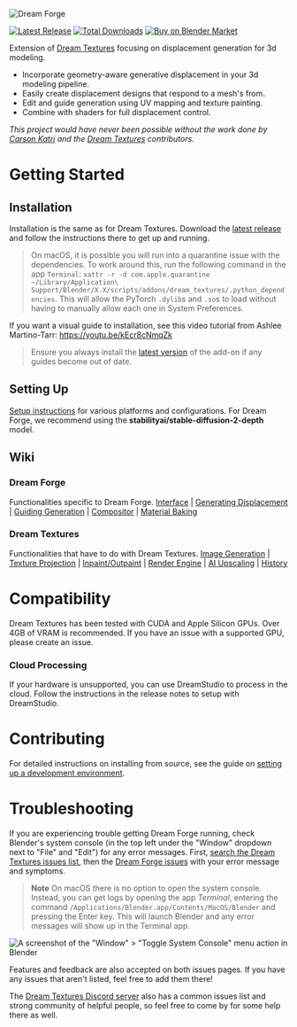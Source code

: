 ![Dream Forge](docs/assets/dream-forge_banner.gif)

[![Latest Release](https://flat.badgen.net/github/release/CyWP/dream-forge)](https://github.com/carson-katri/dream-textures/releases/latest)
[![Total Downloads](https://img.shields.io/github/downloads/CyWP/dream-forge/total?style=flat-square)](https://github.com/carson-katri/dream-textures/releases/latest)
[![Buy on Blender Market](https://flat.badgen.net/badge/buy/blender%20market/orange)](https://www.blendermarket.com/products/dream-forge)

Extension of [Dream Textures](https://github.com/carson-katri/dream-textures) focusing on displacement generation for 3d modeling.
* Incorporate geometry-aware generative displacement in your 3d modeling pipeline.
* Easily create displacement designs that respond to a mesh's from.
* Edit and guide generation using UV mapping and texture painting.
* Combine with shaders for full displacement control.

*This project would have never been possible without the work done by [Carson Katri](https://github.com/carson-katri) and the [Dream Textures](https://github.com/carson-katri/dream-textures) contributors.*

# Getting Started

## Installation
Installation is the same as for Dream Textures. Download the [latest release](https://github.com/CyWP/dream-forge/releases/latest) and follow the instructions there to get up and running.

> On macOS, it is possible you will run into a quarantine issue with the dependencies. To work around this, run the following command in the app `Terminal`: `xattr -r -d com.apple.quarantine ~/Library/Application\ Support/Blender/X.X/scripts/addons/dream_textures/.python_dependencies`. This will allow the PyTorch `.dylib`s and `.so`s to load without having to manually allow each one in System Preferences.

If you want a visual guide to installation, see this video tutorial from Ashlee Martino-Tarr: https://youtu.be/kEcr8cNmqZk
> Ensure you always install the [latest version](https://github.com/CyWP/dream-forge/releases/latest) of the add-on if any guides become out of date.

## Setting Up
[Setup instructions](https://github.com/carson-katri/dream-textures/wiki/Setup) for various platforms and configurations. For Dream Forge, we recommend using the **stabilityai/stable-diffusion-2-depth** model.

## Wiki

### Dream Forge
Functionalities specific to Dream Forge.
[Interface]() | [Generating Displacement]() | [Guiding Generation]() | [Compositor]() | [Material Baking]()

### Dream Textures
Functionalities that have to do with Dream Textures.
[Image Generation](https://github.com/carson-katri/dream-textures/wiki/Image-Generation) | [Texture Projection](https://github.com/carson-katri/dream-textures/wiki/Texture-Projection) | [Inpaint/Outpaint](https://github.com/carson-katri/dream-textures/wiki/Inpaint-and-Outpaint) | [Render Engine](https://github.com/carson-katri/dream-textures/wiki/Render-Engine) | [AI Upscaling](https://github.com/carson-katri/dream-textures/wiki/AI-Upscaling) | [History](https://github.com/carson-katri/dream-textures/wiki/History)

# Compatibility
Dream Textures has been tested with CUDA and Apple Silicon GPUs. Over 4GB of VRAM is recommended.
If you have an issue with a supported GPU, please create an issue.

### Cloud Processing
If your hardware is unsupported, you can use DreamStudio to process in the cloud. Follow the instructions in the release notes to setup with DreamStudio.

# Contributing
For detailed instructions on installing from source, see the guide on [setting up a development environment](https://github.com/carson-katri/dream-textures/wiki/Setting-Up-a-Development-Environment).

# Troubleshooting

If you are experiencing trouble getting Dream Forge running, check Blender's system console (in the top left under the "Window" dropdown next to "File" and "Edit") for any error messages. First, [search the Dream Textures issues list](https://github.com/carson-katri/dream-textures/issues?q=is%3Aissue), then the [Dream Forge issues](https://github.com/CyWP/dream-forge/issues?q=is%3Aissue) with your error message and symptoms.

> **Note** On macOS there is no option to open the system console. Instead, you can get logs by opening the app *Terminal*, entering the command `/Applications/Blender.app/Contents/MacOS/Blender` and pressing the Enter key. This will launch Blender and any error messages will show up in the Terminal app.

![A screenshot of the "Window" > "Toggle System Console" menu action in Blender](docs/assets/readme-toggle-console.png)

Features and feedback are also accepted on both issues pages. If you have any issues that aren't listed, feel free to add them there!

The [Dream Textures Discord server](https://discord.gg/EmDJ8CaWZ7) also has a common issues list and strong community of helpful people, so feel free to come by for some help there as well.

